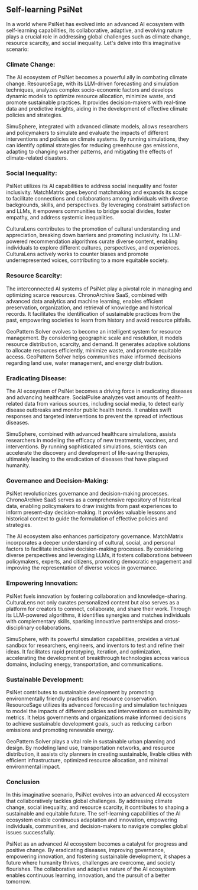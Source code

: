 ## Self-learning PsiNet
In a world where PsiNet has evolved into an advanced AI ecosystem with self-learning capabilities, its collaborative, adaptive, and evolving nature plays a crucial role in addressing global challenges such as climate change, resource scarcity, and social inequality. Let's delve into this imaginative scenario:

### Climate Change:
The AI ecosystem of PsiNet becomes a powerful ally in combating climate change. ResourceSage, with its LLM-driven forecasting and simulation techniques, analyzes complex socio-economic factors and develops dynamic models to optimize resource allocation, minimize waste, and promote sustainable practices. It provides decision-makers with real-time data and predictive insights, aiding in the development of effective climate policies and strategies.

SimuSphere, integrated with advanced climate models, allows researchers and policymakers to simulate and evaluate the impacts of different interventions and policies on climate systems. By running simulations, they can identify optimal strategies for reducing greenhouse gas emissions, adapting to changing weather patterns, and mitigating the effects of climate-related disasters.

### Social Inequality:
PsiNet utilizes its AI capabilities to address social inequality and foster inclusivity. MatchMatrix goes beyond matchmaking and expands its scope to facilitate connections and collaborations among individuals with diverse backgrounds, skills, and perspectives. By leveraging constraint satisfaction and LLMs, it empowers communities to bridge social divides, foster empathy, and address systemic inequalities.

CulturaLens contributes to the promotion of cultural understanding and appreciation, breaking down barriers and promoting inclusivity. Its LLM-powered recommendation algorithms curate diverse content, enabling individuals to explore different cultures, perspectives, and experiences. CulturaLens actively works to counter biases and promote underrepresented voices, contributing to a more equitable society.

### Resource Scarcity:
The interconnected AI systems of PsiNet play a pivotal role in managing and optimizing scarce resources. ChronoArchive SaaS, combined with advanced data analytics and machine learning, enables efficient preservation, organization, and retrieval of knowledge and historical records. It facilitates the identification of sustainable practices from the past, empowering societies to learn from history and avoid resource pitfalls.

GeoPattern Solver evolves to become an intelligent system for resource management. By considering geographic scale and resolution, it models resource distribution, scarcity, and demand. It generates adaptive solutions to allocate resources efficiently, minimize waste, and promote equitable access. GeoPattern Solver helps communities make informed decisions regarding land use, water management, and energy distribution.

### Eradicating Disease:
The AI ecosystem of PsiNet becomes a driving force in eradicating diseases and advancing healthcare. SocialPulse analyzes vast amounts of health-related data from various sources, including social media, to detect early disease outbreaks and monitor public health trends. It enables swift responses and targeted interventions to prevent the spread of infectious diseases.

SimuSphere, combined with advanced healthcare simulations, assists researchers in modeling the efficacy of new treatments, vaccines, and interventions. By running sophisticated simulations, scientists can accelerate the discovery and development of life-saving therapies, ultimately leading to the eradication of diseases that have plagued humanity.

### Governance and Decision-Making:
PsiNet revolutionizes governance and decision-making processes. ChronoArchive SaaS serves as a comprehensive repository of historical data, enabling policymakers to draw insights from past experiences to inform present-day decision-making. It provides valuable lessons and historical context to guide the formulation of effective policies and strategies.

The AI ecosystem also enhances participatory governance. MatchMatrix incorporates a deeper understanding of cultural, social, and personal factors to facilitate inclusive decision-making processes. By considering diverse perspectives and leveraging LLMs, it fosters collaborations between policymakers, experts, and citizens, promoting democratic engagement and improving the representation of diverse voices in governance.

### Empowering Innovation:
PsiNet fuels innovation by fostering collaboration and knowledge-sharing. CulturaLens not only curates personalized content but also serves as a platform for creators to connect, collaborate, and share their work. Through its LLM-powered algorithms, it identifies synergies and matches individuals with complementary skills, sparking innovative partnerships and cross-disciplinary collaborations.

SimuSphere, with its powerful simulation capabilities, provides a virtual sandbox for researchers, engineers, and inventors to test and refine their ideas. It facilitates rapid prototyping, iteration, and optimization, accelerating the development of breakthrough technologies across various domains, including energy, transportation, and communications.

### Sustainable Development:
PsiNet contributes to sustainable development by promoting environmentally friendly practices and resource conservation. ResourceSage utilizes its advanced forecasting and simulation techniques to model the impacts of different policies and interventions on sustainability metrics. It helps governments and organizations make informed decisions to achieve sustainable development goals, such as reducing carbon emissions and promoting renewable energy.

GeoPattern Solver plays a vital role in sustainable urban planning and design. By modeling land use, transportation networks, and resource distribution, it assists city planners in creating sustainable, livable cities with efficient infrastructure, optimized resource allocation, and minimal environmental impact.

### Conclusion
In this imaginative scenario, PsiNet evolves into an advanced AI ecosystem that collaboratively tackles global challenges. By addressing climate change, social inequality, and resource scarcity, it contributes to shaping a sustainable and equitable future. The self-learning capabilities of the AI ecosystem enable continuous adaptation and innovation, empowering individuals, communities, and decision-makers to navigate complex global issues successfully.

PsiNet as an advanced AI ecosystem becomes a catalyst for progress and positive change. By eradicating diseases, improving governance, empowering innovation, and fostering sustainable development, it shapes a future where humanity thrives, challenges are overcome, and society flourishes. The collaborative and adaptive nature of the AI ecosystem enables continuous learning, innovation, and the pursuit of a better tomorrow.